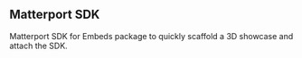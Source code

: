 ## Matterport SDK
Matterport SDK for Embeds package to quickly scaffold a 3D showcase and attach the SDK.

